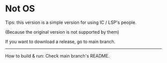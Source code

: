 # Not OS

Tips: this version is a simple version for using IC / LSP's people.

(Because the original version is not supported by them)

If you want to download a release, go to main branch.

------------------------

How to build & run: Check main branch's README.